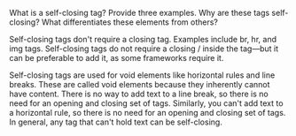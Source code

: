 What is a self-closing tag? Provide three examples. Why are these tags self-closing? What differentiates these elements from others?

Self-closing tags don't require a closing tag. Examples include br, hr, and img tags. Self-closing tags do not require a closing / inside the tag—but it can be preferable to add it, as some frameworks require it.

Self-closing tags are used for void elements like horizontal rules and line breaks. These are called void elements because they inherently cannot have content. There is no way to add text to a line break, so there is no need for an opening and closing set of tags. Similarly, you can't add text to a horizontal rule, so there is no need for an opening and closing set of tags. In general, any tag that can't hold text can be self-closing.